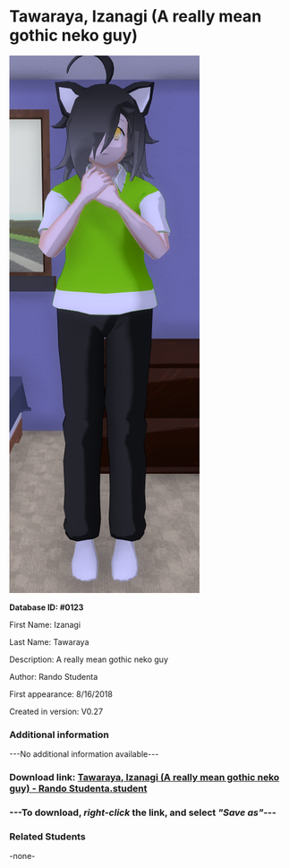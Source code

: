 # Tawaraya, Izanagi (A really mean gothic neko guy)

<img src="../../Files/Images/Tawaraya, Izanagi (A really mean gothic neko guy).png" title="Tawaraya, Izanagi (A really mean gothic neko guy) - Rando Studenta">

**Database ID: #0123**

First Name: Izanagi

Last Name: Tawaraya

Description: A really mean gothic neko guy

Author: Rando Studenta

First appearance: 8/16/2018

Created in version: V0.27

### Additional information

---No additional information available---

### Download link: <a href="https://raw.githubusercontent.com/Arbiter1223/Daigaku-Gurashi-Custom-Students/master/Files/Student%20Files/Tawaraya%2C%20Izanagi%20(A%20really%20mean%20gothic%20neko%20guy)%20-%20Rando%20Studenta.student">Tawaraya, Izanagi (A really mean gothic neko guy) - Rando Studenta.student</a>

### ---**To download, _right-click_ the link, and select _"Save as"_**---

### Related Students

-none-
